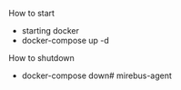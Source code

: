 How to start 
- starting docker 
- docker-compose up -d

How to shutdown 
- docker-compose down# mirebus-agent

